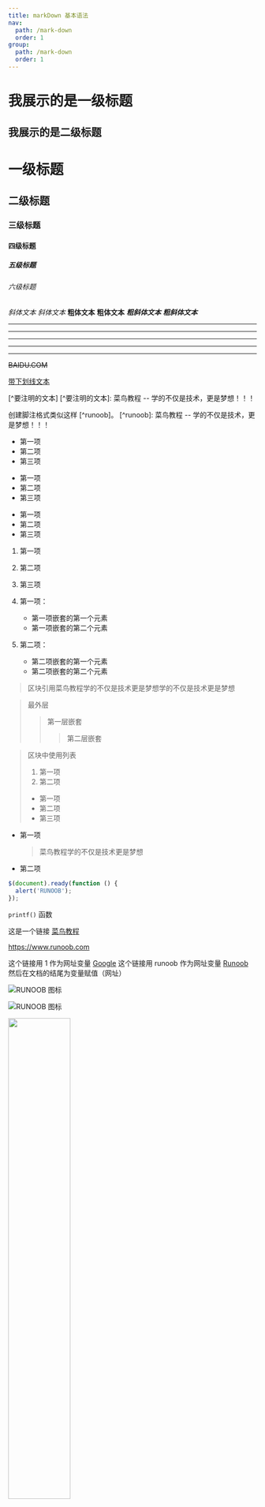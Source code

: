 ```yaml
---
title: markDown 基本语法
nav:
  path: /mark-down
  order: 1
group:
  path: /mark-down
  order: 1
---
```


# 我展示的是一级标题

## 我展示的是二级标题

# 一级标题

## 二级标题

### 三级标题

#### 四级标题

##### 五级标题

###### 六级标题

_斜体文本_ _斜体文本_ **粗体文本** **粗体文本** **_粗斜体文本_** **_粗斜体文本_**

---

---

---

---

---

~~BAIDU.COM~~

<u>带下划线文本</u>

[^要注明的文本] [^要注明的文本]: 菜鸟教程 -- 学的不仅是技术，更是梦想！！！

创建脚注格式类似这样 [^runoob]。 [^runoob]: 菜鸟教程 -- 学的不仅是技术，更是梦想！！！

- 第一项
- 第二项
- 第三项

* 第一项
* 第二项
* 第三项

- 第一项
- 第二项
- 第三项

1. 第一项
2. 第二项
3. 第三项

4. 第一项：
   - 第一项嵌套的第一个元素
   - 第一项嵌套的第二个元素
5. 第二项：
   - 第二项嵌套的第一个元素
   - 第二项嵌套的第二个元素

> 区块引用菜鸟教程学的不仅是技术更是梦想学的不仅是技术更是梦想

> 最外层
>
> > 第一层嵌套
> >
> > > 第二层嵌套

> 区块中使用列表
>
> 1. 第一项
> 2. 第二项
>
> - 第一项
> - 第二项
> - 第三项

- 第一项
  > 菜鸟教程学的不仅是技术更是梦想
- 第二项

```javascript
$(document).ready(function () {
  alert('RUNOOB');
});
```

`printf()` 函数

这是一个链接 [菜鸟教程](https://www.runoob.com)

<https://www.runoob.com>

这个链接用 1 作为网址变量 [Google][1] 这个链接用 runoob 作为网址变量 [Runoob][runoob] 然后在文档的结尾为变量赋值（网址）

[1]: http://www.google.com/
[runoob]: http://www.runoob.com/

![RUNOOB 图标](http://static.runoob.com/images/runoob-logo.png)

![RUNOOB 图标](http://static.runoob.com/images/runoob-logo.png 'RUNOOB')

<img src="http://static.runoob.com/images/runoob-logo.png" width="50%">

| 表头   | 表头   |
| ------ | ------ |
| 单元格 | 单元格 |
| 单元格 | 单元格 |

| 左对齐 | 右对齐 | 居中对齐 |
| :----- | -----: | :------: |
| 单元格 | 单元格 |  单元格  |
| 单元格 | 单元格 |  单元格  |

使用 <kbd>Ctrl</kbd>+<kbd>Alt</kbd>+<kbd>Del</kbd> 重启电脑

**文本加粗** \*\* 正常显示星号 \*\*

\ 反斜线 ` 反引号

- 星号 \_ 下划线 {} 花括号 [] 方括号 () 小括号

# 井字号

- 加号

* 减号 . 英文句点 ! 感叹号

$$
\begin{Bmatrix}
   a & b \\
   c & d
\end{Bmatrix}
$$

$$
\begin{CD}
   A @>a>> B \\
@VbVV @AAcA \\
   C @= D
\end{CD}
$$
